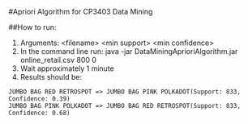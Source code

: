 #Apriori Algorithm for CP3403 Data Mining

##How to run:
1. Arguments: \<filename\> \<min support\> \<min confidence\>
2. In the command line run: java -jar DataMiningAprioriAlgorithm.jar online_retail.csv 800 0
3. Wait approximately 1 minute
4. Results should be:
```
JUMBO BAG RED RETROSPOT => JUMBO BAG PINK POLKADOT(Support: 833, Confidence: 0.39)
JUMBO BAG PINK POLKADOT => JUMBO BAG RED RETROSPOT(Support: 833, Confidence: 0.68)
```

